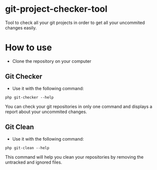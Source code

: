 # git-project-checker-tool

 Tool to check all your git projects in order to get all your uncommited changes easily.
 
 # How to use
 
- Clone the repository on your computer

## Git Checker

- Use it with the following command:
 
 ```
 php git-checker --help
 ```

You can check your git repositories in only one command and displays a report about your uncommited changes.

## Git Clean

- Use it with the following command:
 
 ```
 php git-clean --help
 ```

This command will help you clean your repositories by removing the untracked and ignored files.
